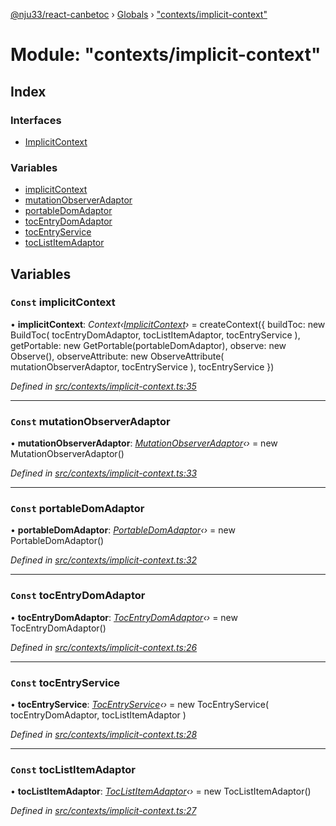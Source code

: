 [@nju33/react-canbetoc](../README.md) › [Globals](../globals.md) › ["contexts/implicit-context"](_contexts_implicit_context_.md)

# Module: "contexts/implicit-context"

## Index

### Interfaces

* [ImplicitContext](../interfaces/_contexts_implicit_context_.implicitcontext.md)

### Variables

* [implicitContext](_contexts_implicit_context_.md#const-implicitcontext)
* [mutationObserverAdaptor](_contexts_implicit_context_.md#const-mutationobserveradaptor)
* [portableDomAdaptor](_contexts_implicit_context_.md#const-portabledomadaptor)
* [tocEntryDomAdaptor](_contexts_implicit_context_.md#const-tocentrydomadaptor)
* [tocEntryService](_contexts_implicit_context_.md#const-tocentryservice)
* [tocListItemAdaptor](_contexts_implicit_context_.md#const-toclistitemadaptor)

## Variables

### `Const` implicitContext

• **implicitContext**: *Context‹[ImplicitContext](../interfaces/_contexts_implicit_context_.implicitcontext.md)›* = createContext<ImplicitContext>({
  buildToc: new BuildToc(
    tocEntryDomAdaptor,
    tocListItemAdaptor,
    tocEntryService
  ),
  getPortable: new GetPortable(portableDomAdaptor),
  observe: new Observe(),
  observeAttribute: new ObserveAttribute(
    mutationObserverAdaptor,
    tocEntryService
  ),
  tocEntryService
})

*Defined in [src/contexts/implicit-context.ts:35](https://github.com/nju33/react-canbetoc/blob/62216a1/src/contexts/implicit-context.ts#L35)*

___

### `Const` mutationObserverAdaptor

• **mutationObserverAdaptor**: *[MutationObserverAdaptor](../classes/_interface_mutation_observer_adaptor_.mutationobserveradaptor.md)‹›* = new MutationObserverAdaptor()

*Defined in [src/contexts/implicit-context.ts:33](https://github.com/nju33/react-canbetoc/blob/62216a1/src/contexts/implicit-context.ts#L33)*

___

### `Const` portableDomAdaptor

• **portableDomAdaptor**: *[PortableDomAdaptor](../classes/_interface_portable_dom_adaptor_.portabledomadaptor.md)‹›* = new PortableDomAdaptor()

*Defined in [src/contexts/implicit-context.ts:32](https://github.com/nju33/react-canbetoc/blob/62216a1/src/contexts/implicit-context.ts#L32)*

___

### `Const` tocEntryDomAdaptor

• **tocEntryDomAdaptor**: *[TocEntryDomAdaptor](../classes/_interface_toc_entry_dom_adaptor_.tocentrydomadaptor.md)‹›* = new TocEntryDomAdaptor()

*Defined in [src/contexts/implicit-context.ts:26](https://github.com/nju33/react-canbetoc/blob/62216a1/src/contexts/implicit-context.ts#L26)*

___

### `Const` tocEntryService

• **tocEntryService**: *[TocEntryService](../classes/_entities_toc_entry_service_.tocentryservice.md)‹›* = new TocEntryService(
  tocEntryDomAdaptor,
  tocListItemAdaptor
)

*Defined in [src/contexts/implicit-context.ts:28](https://github.com/nju33/react-canbetoc/blob/62216a1/src/contexts/implicit-context.ts#L28)*

___

### `Const` tocListItemAdaptor

• **tocListItemAdaptor**: *[TocListItemAdaptor](../classes/_interface_toc_list_item_adaptor_.toclistitemadaptor.md)‹›* = new TocListItemAdaptor()

*Defined in [src/contexts/implicit-context.ts:27](https://github.com/nju33/react-canbetoc/blob/62216a1/src/contexts/implicit-context.ts#L27)*
